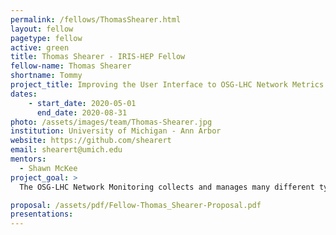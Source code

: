 ```yaml
---
permalink: /fellows/ThomasShearer.html
layout: fellow
pagetype: fellow
active: green
title: Thomas Shearer - IRIS-HEP Fellow
fellow-name: Thomas Shearer
shortname: Tommy
project_title: Improving the User Interface to OSG-LHC Network Metrics
dates:
    - start_date: 2020-05-01
      end_date: 2020-08-31
photo: /assets/images/team/Thomas-Shearer.jpg
institution: University of Michigan - Ann Arbor
website: https://github.com/shearert
email: shearert@umich.edu
mentors:
  - Shawn McKee
project_goal: >
  The OSG-LHC Network Monitoring collects and manages many different types of metrics related to network performance. The purpose is to enable identification of network problems and their speedy resolution. This data is continuously acquired, giving current information on the health and performance of the network. The initial work on the user interface created a few general overview pages organized by the metric being measured, which is not necessarily relevant for users of the system.  My project is to augment this user interface to assemble information relevant to specific use-cases. I plan to survey existing and potential users to identify the most important use-cases they have and iteratively evolve dashboards to meet those needs. This will ensure that the use-case specific dashboards created are relevant and useful for the community.

proposal: /assets/pdf/Fellow-Thomas_Shearer-Proposal.pdf
presentations:
---
```

